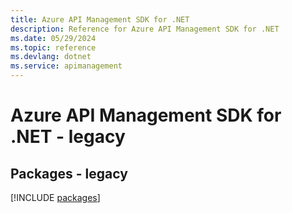 ```yaml
---
title: Azure API Management SDK for .NET
description: Reference for Azure API Management SDK for .NET
ms.date: 05/29/2024
ms.topic: reference
ms.devlang: dotnet
ms.service: apimanagement
---
```

# Azure API Management SDK for .NET - legacy
## Packages - legacy
[!INCLUDE [packages](api-management-index.md)]